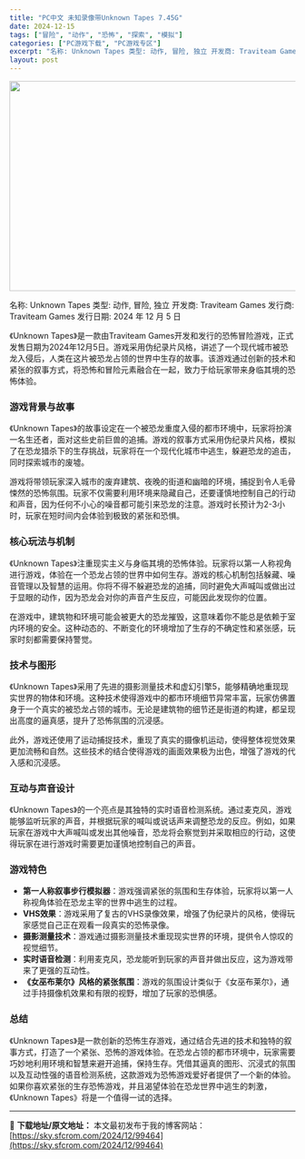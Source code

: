 ```yaml
---
title: "PC中文 未知录像带Unknown Tapes 7.45G"
date: 2024-12-15
tags: ["冒险", "动作", "恐怖", "探索", "模拟"]
categories: ["PC游戏下载", "PC游戏专区"]
excerpt: "名称: Unknown Tapes 类型: 动作, 冒险, 独立 开发商: Traviteam Games 发行商: Traviteam Games 发行日期: 2024 年 12 月 5 日 《Unknown Tapes》是一款由Traviteam Games开发和发行的恐怖冒险游戏，正式发售日期&hellip;"
layout: post
---
```


<img class="aligncenter size-full wp-image-99465" src="https://sky.sfcrom.com/wp-content/uploads/2024/12/2024121504151866.webp" alt="" width="660" height="370" />

名称: Unknown Tapes
类型: 动作, 冒险, 独立
开发商: Traviteam Games
发行商: Traviteam Games
发行日期: 2024 年 12 月 5 日

《Unknown Tapes》是一款由Traviteam Games开发和发行的恐怖冒险游戏，正式发售日期为2024年12月5日。游戏采用伪纪录片风格，讲述了一个现代城市被恐龙入侵后，人类在这片被恐龙占领的世界中生存的故事。该游戏通过创新的技术和紧张的叙事方式，将恐怖和冒险元素融合在一起，致力于给玩家带来身临其境的恐怖体验。
<h3>游戏背景与故事</h3>
《Unknown Tapes》的故事设定在一个被恐龙重度入侵的都市环境中，玩家将扮演一名生还者，面对这些史前巨兽的追捕。游戏的叙事方式采用伪纪录片风格，模拟了在恐龙猎杀下的生存挑战，玩家将在一个现代化城市中逃生，躲避恐龙的追击，同时探索城市的废墟。

游戏将带领玩家深入城市的废弃建筑、夜晚的街道和幽暗的环境，捕捉到令人毛骨悚然的恐怖氛围。玩家不仅需要利用环境来隐藏自己，还要谨慎地控制自己的行动和声音，因为任何不小心的噪音都可能引来恐龙的注意。游戏时长预计为2-3小时，玩家在短时间内会体验到极致的紧张和恐惧。
<h3>核心玩法与机制</h3>
《Unknown Tapes》注重现实主义与身临其境的恐怖体验。玩家将以第一人称视角进行游戏，体验在一个恐龙占领的世界中如何生存。游戏的核心机制包括躲藏、噪音管理以及智慧的运用。你将不得不躲避恐龙的追捕，同时避免大声喊叫或做出过于显眼的动作，因为恐龙会对你的声音产生反应，可能因此发现你的位置。

在游戏中，建筑物和环境可能会被更大的恐龙摧毁，这意味着你不能总是依赖于室内环境的安全。这种动态的、不断变化的环境增加了生存的不确定性和紧张感，玩家时刻都需要保持警觉。
<h3>技术与图形</h3>
《Unknown Tapes》采用了先进的摄影测量技术和虚幻引擎5，能够精确地重现现实世界的物体和环境。这种技术使得游戏中的都市环境细节异常丰富，玩家仿佛置身于一个真实的被恐龙占领的城市。无论是建筑物的细节还是街道的构建，都呈现出高度的逼真感，提升了恐怖氛围的沉浸感。

此外，游戏还使用了运动捕捉技术，重现了真实的摄像机运动，使得整体视觉效果更加流畅和自然。这些技术的结合使得游戏的画面效果极为出色，增强了游戏的代入感和沉浸感。
<h3>互动与声音设计</h3>
《Unknown Tapes》的一个亮点是其独特的实时语音检测系统。通过麦克风，游戏能够监听玩家的声音，并根据玩家的喊叫或说话声来调整恐龙的反应。例如，如果玩家在游戏中大声喊叫或发出其他噪音，恐龙将会察觉到并采取相应的行动，这使得玩家在进行游戏时需要更加谨慎地控制自己的声音。
<h3>游戏特色</h3>
<ul>
 	<li><strong>第一人称叙事步行模拟器</strong>：游戏强调紧张的氛围和生存体验，玩家将以第一人称视角体验在恐龙主宰的世界中逃生的过程。</li>
 	<li><strong>VHS效果</strong>：游戏采用了复古的VHS录像效果，增强了伪纪录片的风格，使得玩家感觉自己正在观看一段真实的恐怖录像。</li>
 	<li><strong>摄影测量技术</strong>：游戏通过摄影测量技术重现现实世界的环境，提供令人惊叹的视觉细节。</li>
 	<li><strong>实时语音检测</strong>：利用麦克风，恐龙能听到玩家的声音并做出反应，这为游戏带来了更强的互动性。</li>
 	<li><strong>《女巫布莱尔》风格的紧张氛围</strong>：游戏的氛围设计类似于《女巫布莱尔》，通过手持摄像机效果和有限的视野，增加了玩家的恐惧感。</li>
</ul>
<h3>总结</h3>
《Unknown Tapes》是一款创新的恐怖生存游戏，通过结合先进的技术和独特的叙事方式，打造了一个紧张、恐怖的游戏体验。在恐龙占领的都市环境中，玩家需要巧妙地利用环境和智慧来避开追捕，保持生存。凭借其逼真的图形、沉浸式的氛围以及互动性强的语音检测系统，这款游戏为恐怖游戏爱好者提供了一个新的体验。如果你喜欢紧张的生存恐怖游戏，并且渴望体验在恐龙世界中逃生的刺激，《Unknown Tapes》将是一个值得一试的选择。

---
📖 **下载地址/原文地址：** 本文最初发布于我的博客网站：[https://sky.sfcrom.com/2024/12/99464](https://sky.sfcrom.com/2024/12/99464)
